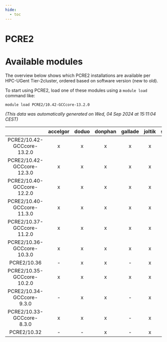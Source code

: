 ```yaml
---
hide:
  - toc
---
```


PCRE2
=====

# Available modules


The overview below shows which PCRE2 installations are available per HPC-UGent Tier-2cluster, ordered based on software version (new to old).

To start using PCRE2, load one of these modules using a `module load` command like:

```shell
module load PCRE2/10.42-GCCcore-13.2.0
```

*(This data was automatically generated on Wed, 04 Sep 2024 at 15:11:04 CEST)*  

| |accelgor|doduo|donphan|gallade|joltik|shinx|skitty|
| :---: | :---: | :---: | :---: | :---: | :---: | :---: | :---: |
|PCRE2/10.42-GCCcore-13.2.0|x|x|x|x|x|x|x|
|PCRE2/10.42-GCCcore-12.3.0|x|x|x|x|x|x|x|
|PCRE2/10.40-GCCcore-12.2.0|x|x|x|x|x|x|x|
|PCRE2/10.40-GCCcore-11.3.0|x|x|x|x|x|-|x|
|PCRE2/10.37-GCCcore-11.2.0|x|x|x|x|x|-|x|
|PCRE2/10.36-GCCcore-10.3.0|x|x|x|x|x|-|x|
|PCRE2/10.36|-|x|x|-|x|-|-|
|PCRE2/10.35-GCCcore-10.2.0|x|x|x|x|x|-|x|
|PCRE2/10.34-GCCcore-9.3.0|-|x|x|-|x|-|x|
|PCRE2/10.33-GCCcore-8.3.0|x|x|x|-|x|-|x|
|PCRE2/10.32|-|-|x|-|x|-|-|
